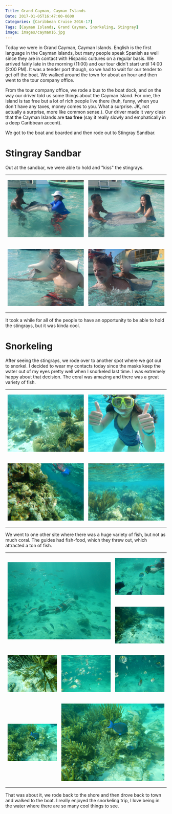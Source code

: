 ```yaml
---
Title: Grand Cayman, Cayman Islands
Date: 2017-01-05T16:47:00-0600
Categories: [Caribbean Cruise 2016-17]
Tags: [Cayman Islands, Grand Cayman, Snorkeling, Stingray]
image: images/cayman16.jpg
---
```


Today we were in Grand Cayman, Cayman Islands. English is the first language in
the Cayman Islands, but many people speak Spanish as well since they are in
contact with Hispanic cultures on a regular basis. We arrived fairly late in the
morning (11:00) and our tour didn't start until 14:00 (2:00 PM). It was a tender
port though, so we had to wait for our tender to get off the boat. We walked
around the town for about an hour and then went to the tour company office.

From the tour company office, we rode a bus to the boat dock, and on the way our
driver told us some things about the Cayman Island. For one, the island is tax
free but a lot of rich people live there (huh, funny, when you don't have any
taxes, money comes to you. What a surprise. JK, not actually a surprise, more
like common sense.). Our driver made it _very_ clear that the Cayman Islands are
**tax free** (say it really slowly and emphatically in a deep Caribbean accent).

We got to the boat and boarded and then rode out to Stingray Sandbar.

# Stingray Sandbar

Out at the sandbar, we were able to hold and "kiss" the stingrays.

<table class="gallery">
<tr>
<td>

![](images/cayman1.jpg)

</td>
<td>

![](images/cayman2.jpg)

</td>
</tr>
<tr>
<td>

![](images/cayman3.jpg)

</td>
<td>

![](images/cayman4.jpg)

</td>
</tr>
</table>

It took a while for all of the people to have an opportunity to be able to hold
the stingrays, but it was kinda cool.

# Snorkeling

After seeing the stingrays, we rode over to another spot where we got out to
snorkel. I decided to wear my contacts today since the masks keep the water out
of my eyes pretty well when I snorkeled last time. I was extremely happy about
that decision. The coral was amazing and there was a great variety of fish.

<table class="gallery">
<tr>
<td>

![](images/cayman5.jpg)

</td>
<td>

![](images/cayman6.jpg)

</td>
</tr>
<tr>
<td>

![](images/cayman7.jpg)

</td>
<td>

![](images/cayman8.jpg)

</td>
</tr>
</table>

We went to one other site where there was a huge variety of fish, but not as
much coral. The guides had fish-food, which they threw out, which attracted a
ton of fish.

<table class="gallery">
<tr>
<td rowspan="2" colspan="2">

![](images/cayman9.jpg)

</td>
<td>

![](images/cayman10.jpg)

</td>
</tr>
<tr>
<td>

![](images/cayman11.jpg)

</td>
</tr>
<tr>
<td>

![](images/cayman12.jpg)

</td>
<td>

![](images/cayman13.jpg)

</td>
<td>

![](images/cayman14.jpg)

</td>
</tr>
<tr>
<td>

![](images/cayman16.jpg)

</td>
<td colspan="2">

![](images/cayman16.jpg)

</td>
</tr>
</table>

That was about it, we rode back to the shore and then drove back to town and
walked to the boat. I really enjoyed the snorkeling trip, I love being in the
water where there are so many cool things to see.
